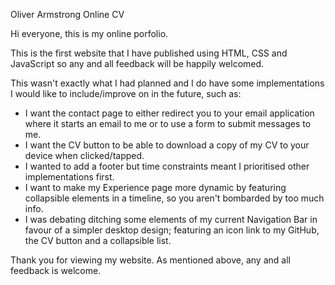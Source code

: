 Oliver Armstrong Online CV

Hi everyone, this is my online porfolio.

This is the first website that I have published using HTML, CSS and JavaScript so any and all feedback will be happily welcomed.

This wasn't exactly what I had planned and I do have some implementations I would like to include/improve on in the future, such as:

* I want the contact page to either redirect you to your email application where it starts an email to me or to use a form to submit messages to me.
* I want the CV button to be able to download a copy of my CV to your device when clicked/tapped.
* I wanted to add a footer but time constraints meant I prioritised other implementations first.
* I want to make my Experience page more dynamic by featuring collapsible elements in a timeline, so you aren't bombarded by too much info.
* I was debating ditching some elements of my current Navigation Bar in favour of a simpler desktop design; featuring an icon link to my GitHub, the CV button and a collapsible list.


Thank you for viewing my website. As mentioned above, any and all feedback is welcome.